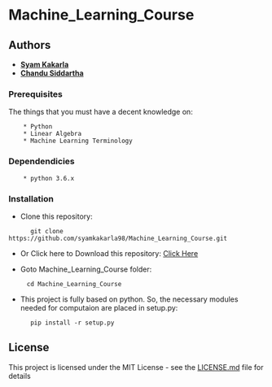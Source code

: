 # Machine_Learning_Course


## Authors

   * [**Syam Kakarla**](https://github.com/syamkakarla98)
   * [**Chandu Siddartha**](https://github.com/siddartha19)
   
### Prerequisites

The things that you must have a decent knowledge on: 
```
    * Python
    * Linear Algebra
    * Machine Learning Terminology
```

### Dependendicies
```
    * python 3.6.x
```

### Installation

* Clone this repository:
```
      git clone https://github.com/syamkakarla98/Machine_Learning_Course.git
```


* Or Click here to Download this repository: [Click Here](https://github.com/syamkakarla98/Machine_Learning_Course/archive/master.zip)



* Goto Machine_Learning_Course folder:
```
     cd Machine_Learning_Course
```


* This project is fully based on python. So, the necessary modules needed for computaion are placed in setup.py:
```
      pip install -r setup.py
```



## License

This project is licensed under the MIT License - see the [LICENSE.md](https://github.com/syamkakarla98/Machine_Learning_Course/blob/master/LICENSE.md) file for details
